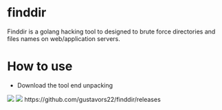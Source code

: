 # finddir
Finddir is a golang hacking tool to designed to brute force directories and files names on web/application servers.

# How to use
* Download the tool end unpacking
<img src="https://pt.seaicons.com/wp-content/uploads/2015/10/OS-Windows-icon.png">
<img src="https://drive.google.com/uc?export=view&id=1BzFc1FAAZHEflIdZ5rQyAfZadRm0sYvm">
https://github.com/gustavors22/finddir/releases
